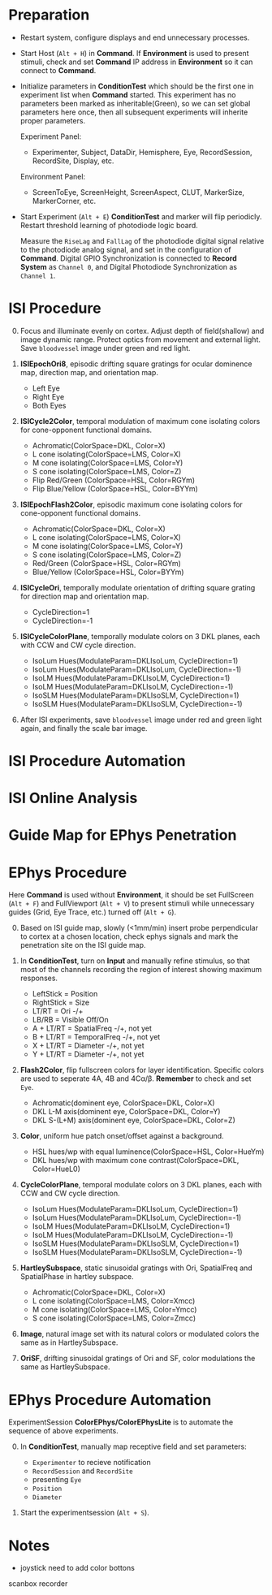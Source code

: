 # Preparation

- Restart system, configure displays and end unnecessary processes.

- Start Host (`Alt + H`) in **Command**. If **Environment** is used to present stimuli, check and set **Command** IP address in **Environment** so it can connect to **Command**.

- Initialize parameters in **ConditionTest** which should be the first one in experiment list when **Command** started. This experiment has no parameters been marked as inheritable(Green), so we can set global parameters here once, then all subsequent experiments will inherite proper parameters.

    Experiment Panel:
    - Experimenter, Subject, DataDir, Hemisphere, Eye,  RecordSession, RecordSite, Display, etc.

    Environment Panel:
    - ScreenToEye, ScreenHeight, ScreenAspect, CLUT, MarkerSize, MarkerCorner, etc.

- Start Experiment (`Alt + E`) **ConditionTest** and marker will flip periodicly. Restart threshold learning of photodiode logic board.

    Measure the `RiseLag` and `FallLag` of the photodiode digital signal relative to the photodiode analog signal, and set in the configuration of **Command**. Digital GPIO Synchronization is connected to **Record System** as `Channel 0`, and Digital Photodiode Synchronization as `Channel 1`.

# ISI Procedure

0. Focus and illuminate evenly on cortex. Adjust depth of field(shallow) and image dynamic range. Protect optics from movement and external light.  Save `bloodvessel` image under green and red light.

0. **ISIEpochOri8**, episodic drifting square gratings for ocular dominence map, direction map, and orientation map.
    - Left Eye
    - Right Eye
    - Both Eyes

0. **ISICycle2Color**, temporal modulation of maximum cone isolating colors for cone-opponent functional domains.
    - Achromatic(ColorSpace=DKL, Color=X)
    - L cone isolating(ColorSpace=LMS, Color=X)
    - M cone isolating(ColorSpace=LMS, Color=Y)
    - S cone isolating(ColorSpace=LMS, Color=Z)
    - Flip Red/Green (ColorSpace=HSL, Color=RGYm)
    - Flip Blue/Yellow (ColorSpace=HSL, Color=BYYm)

0. **ISIEpochFlash2Color**, episodic maximum cone isolating colors for cone-opponent functional domains.
    - Achromatic(ColorSpace=DKL, Color=X)
    - L cone isolating(ColorSpace=LMS, Color=X)
    - M cone isolating(ColorSpace=LMS, Color=Y)
    - S cone isolating(ColorSpace=LMS, Color=Z)
    - Red/Green (ColorSpace=HSL, Color=RGYm)
    - Blue/Yellow (ColorSpace=HSL, Color=BYYm)

0. **ISICycleOri**, temporally modulate orientation of drifting square grating for direction map and orientation map.
    - CycleDirection=1
    - CycleDirection=-1

0. **ISICycleColorPlane**, temporally modulate colors on 3 DKL planes, each with CCW and CW cycle direction.
    - IsoLum Hues(ModulateParam=DKLIsoLum, CycleDirection=1)
    - IsoLum Hues(ModulateParam=DKLIsoLum, CycleDirection=-1)
    - IsoLM Hues(ModulateParam=DKLIsoLM, CycleDirection=1)
    - IsoLM Hues(ModulateParam=DKLIsoLM, CycleDirection=-1)
    - IsoSLM Hues(ModulateParam=DKLIsoSLM, CycleDirection=1)
    - IsoSLM Hues(ModulateParam=DKLIsoSLM, CycleDirection=-1)

0. After ISI experiments, save `bloodvessel` image under red and green light again, and finally the scale bar image.

# ISI Procedure Automation

# ISI Online Analysis

# Guide Map for EPhys Penetration


# EPhys Procedure

Here **Command** is used without **Environment**, it should be set FullScreen (`Alt + F`) and FullViewport (`Alt + V`) to present stimuli while unnecessary guides (Grid, Eye Trace, etc.) turned off (`Alt + G`).

0. Based on ISI guide map, slowly (<1mm/min) insert probe perpendicular to cortex at a chosen location, check ephys signals and mark the penetration site on the ISI guide map.

0. In **ConditionTest**, turn on **Input** and manually refine stimulus, so that most of the channels recording the region of interest showing maximum responses.
    - LeftStick = Position
    - RightStick = Size
    - LT/RT = Ori -/+
    - LB/RB = Visible Off/On
    - A + LT/RT = SpatialFreq -/+, not yet
    - B + LT/RT = TemporalFreq -/+, not yet
    - X + LT/RT = Diameter -/+, not yet
    - Y + LT/RT = Diameter -/+, not yet

0. **Flash2Color**, flip fullscreen colors for layer identification. Specific colors are used to seperate 4A, 4B and 4Cα/β. **Remember** to check and set `Eye`.
    - Achromatic(dominent eye, ColorSpace=DKL, Color=X)
    - DKL L-M axis(dominent eye, ColorSpace=DKL, Color=Y)
    - DKL S-(L+M) axis(dominent eye, ColorSpace=DKL, Color=Z)

0. **Color**, uniform hue patch onset/offset against a background.
    - HSL hues/wp with equal luminence(ColorSpace=HSL, Color=HueYm)
    - DKL hues/wp with maximum cone contrast(ColorSpace=DKL, Color=HueL0)

0. **CycleColorPlane**, temporal modulate colors on 3 DKL planes, each with CCW and CW cycle direction.
    - IsoLum Hues(ModulateParam=DKLIsoLum, CycleDirection=1)
    - IsoLum Hues(ModulateParam=DKLIsoLum, CycleDirection=-1)
    - IsoLM Hues(ModulateParam=DKLIsoLM, CycleDirection=1)
    - IsoLM Hues(ModulateParam=DKLIsoLM, CycleDirection=-1)
    - IsoSLM Hues(ModulateParam=DKLIsoSLM, CycleDirection=1)
    - IsoSLM Hues(ModulateParam=DKLIsoSLM, CycleDirection=-1)

0. **HartleySubspace**, static sinusoidal gratings with Ori, SpatialFreq and SpatialPhase in hartley subspace.
    - Achromatic(ColorSpace=DKL, Color=X)
    - L cone isolating(ColorSpace=LMS, Color=Xmcc)
    - M cone isolating(ColorSpace=LMS, Color=Ymcc)
    - S cone isolating(ColorSpace=LMS, Color=Zmcc)

0. **Image**, natural image set with its natural colors or modulated colors the same as in HartleySubspace.

0. **OriSF**, drifting sinusoidal gratings of Ori and SF, color modulations the same as HartleySubspace.

# EPhys Procedure Automation

ExperimentSession **ColorEPhys/ColorEPhysLite** is to automate the sequence of above experiments.

0. In **ConditionTest**, manually map receptive field and set parameters:
    - `Experimenter` to recieve notification
    - `RecordSession` and `RecordSite`
    - presenting `Eye`
    - `Position`
    - `Diameter`

0. Start the experimentsession (`Alt + S`).

# Notes
- joystick need to add color bottons

scanbox recorder
